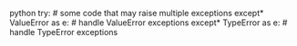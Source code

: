 python
   try:
       # some code that may raise multiple exceptions
   except* ValueError as e:
       # handle ValueError exceptions
   except* TypeError as e:
       # handle TypeError exceptions
   